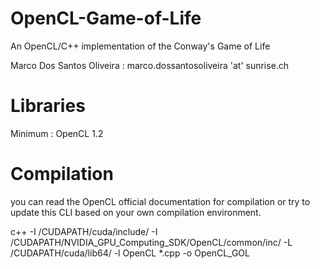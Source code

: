 # OpenCL-Game-of-Life
An OpenCL/C++ implementation of the Conway's Game of Life

Marco Dos Santos Oliveira : marco.dossantosoliveira 'at' sunrise.ch

# Libraries
Minimum : OpenCL 1.2

# Compilation 

you can read the OpenCL official documentation for compilation or try to update this CLI based on your own compilation environment.

c++ -I /CUDAPATH/cuda/include/ -I /CUDAPATH/NVIDIA_GPU_Computing_SDK/OpenCL/common/inc/ -L /CUDAPATH/cuda/lib64/ -l OpenCL *.cpp -o OpenCL_GOL
